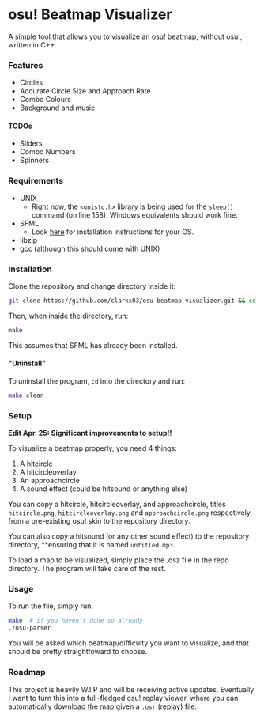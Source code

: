 # osu! Beatmap Visualizer

A simple tool that allows you to visualize an osu! beatmap, without osu!, written in C++.

### Features

- Circles
- Accurate Circle Size and Approach Rate
- Combo Colours
- Background and music

#### TODOs

- Sliders
- Combo Numbers
- Spinners

### Requirements

- UNIX
    - Right now, the `<unistd.h>` library is being used for the `sleep()` command (on line 158). Windows equivalents should work fine.
- SFML
    - Look [here](https://www.sfml-dev.org/download.php) for installation instructions for your OS.
- libzip
- gcc (although this should come with UNIX)

### Installation

Clone the repository and change directory inside it:

```bash
git clone https://github.com/clarks03/osu-beatmap-visualizer.git && cd osu-beatmap-visualizer
```

Then, when inside the directory, run:

```bash
make
```

This assumes that SFML has already been installed.

#### "Uninstall"

To uninstall the program, `cd` into the directory and run:

```sh
make clean
```

### Setup

**Edit Apr. 25: Significant improvements to setup!!**

To visualize a beatmap properly, you need 4 things:
1. A hitcircle
2. A hitcircleoverlay
3. An approachcircle
4. A sound effect (could be hitsound or anything else)

You can copy a hitcircle, hitcircleoverlay, and approachcircle, titles `hitcircle.png`, `hitcircleoverlay.png` and `approachcircle.png` respectively, from a pre-existing osu! skin to the repository directory.

You can also copy a hitsound (or any other sound effect) to the repository directory, **ensuring that it is named `untitled.mp3`.

To load a map to be visualized, simply place the .osz file in the repo directory. The program will take care of the rest.

### Usage

To run the file, simply run:

```sh
make  # if you haven't done so already
./osu-parser
```

You will be asked which beatmap/difficulty you want to visualize, and that should be pretty straightfoward to choose.

### Roadmap

This project is heavily W.I.P and will be receiving active updates. Eventually I want to turn this into a full-fledged osu! replay viewer, where you can automatically download the map given a `.osr` (replay) file. 
